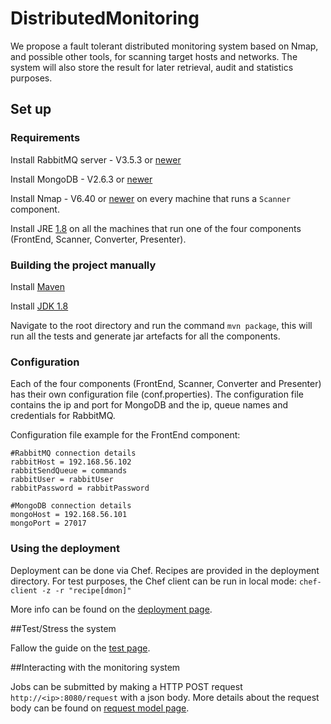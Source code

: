 # DistributedMonitoring

We propose a fault tolerant distributed monitoring system based on Nmap, and possible other tools, for scanning target hosts and networks. The system will also store the result for later retrieval, audit and statistics purposes.

## Set up

### Requirements

Install RabbitMQ server - V3.5.3 or [newer](http://www.rabbitmq.com/download.html)

Install MongoDB - V2.6.3 or [newer](http://www.mongodb.org/downloads)

Install Nmap - V6.40 or [newer](https://nmap.org/download.html) on every machine that runs a `Scanner` component.

Install JRE [1.8](http://www.oracle.com/technetwork/java/javase/downloads/jre8-downloads-2133155.html) on all the machines that run one of the four components (FrontEnd, Scanner, Converter, Presenter).

### Building the project manually

Install [Maven](https://maven.apache.org/download.cgi)

Install [JDK 1.8](http://www.oracle.com/technetwork/java/javase/downloads/jdk8-downloads-2133151.html)

Navigate to the root directory and run the command `mvn package`, this will run all the tests and generate jar artefacts for all the components.

### Configuration

Each of the four components (FrontEnd, Scanner, Converter and Presenter) has their own configuration file (conf.properties). The configuration file contains the ip and port for MongoDB and the ip, queue names and credentials for RabbitMQ.

Configuration file example for the FrontEnd component:
```
#RabbitMQ connection details
rabbitHost = 192.168.56.102
rabbitSendQueue = commands
rabbitUser = rabbitUser
rabbitPassword = rabbitPassword

#MongoDB connection details
mongoHost = 192.168.56.101
mongoPort = 27017
```

### Using the deployment

Deployment can be done via Chef. Recipes are provided in the deployment directory.
For test purposes, the Chef client can be run in local mode: `chef-client -z -r "recipe[dmon]"`


More info can be found on the [deployment page](https://github.com/IrimieBogdan/DistributedMonitoring/wiki/Deployment).

##Test/Stress the system

Fallow the guide on the [test page](https://github.com/IrimieBogdan/DistributedMonitoring/wiki/Performance-Testing).

##Interacting with the monitoring system

Jobs can be submitted by making a HTTP POST request `http://<ip>:8080/request` with a json body. More details about the request body can be found on [request model page](https://github.com/IrimieBogdan/DistributedMonitoring/wiki/Requests).
